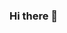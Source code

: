 ### Hi there 👋

<!--
**cambutler33/cambutler33** is a ✨ _special_ ✨ repository because its `README.md` (this file) appears on your GitHub profile.

Here are some ideas to get you started:

Data Analyst at KPMG
Focusing my time currently on Machine Learning and Data Visualizations
Ask me about international import/export compliance
-->
